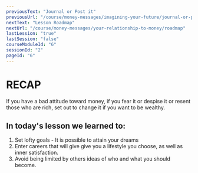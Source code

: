 ```yaml
---
previousText: "Journal or Post it"
previousUrl: "/course/money-messages/imagining-your-future/journal-or-post-it"
nextText: "Lesson Roadmap"
nextUrl: "/course/money-messages/your-relationship-to-money/roadmap"
lastLession: "true"
lastSession: "false"
courseModuleId: "6"
sessionId: "2"
pageId: "6"
---
```



# RECAP 

<sparkle-character-intro position="right" character="jen">
If you have a bad attitude toward money, if you fear it or despise it or resent those who are rich, set out to change it if you want to be wealthy.</sparkle-character-intro>

## In today's lesson we learned to:
1. Set lofty goals - It is possible to attain your dreams
2. Enter careers that will give give you a lifestyle you choose, as well as inner satisfaction.
3. Avoid being limited by others ideas of who and what you should become.

